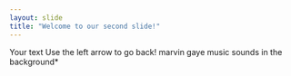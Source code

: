 ```yaml
---
layout: slide
title: "Welcome to our second slide!"
---
```

Your text
Use the left arrow to go back!
marvin gaye music sounds in the background*
